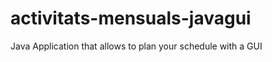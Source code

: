 activitats-mensuals-javagui
===========================

Java Application that allows to plan your schedule with a GUI
